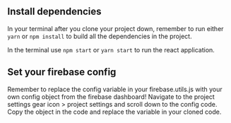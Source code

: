 ## Install dependencies

In your terminal after you clone your project down, remember to run either `yarn` or `npm install` to build all the dependencies in the project.

In the terminal use `npm start` or `yarn start` to run the react application.

## Set your firebase config

Remember to replace the config variable in your firebase.utils.js with your own config object from the firebase dashboard! Navigate to the project settings gear icon > project settings and scroll down to the config code. Copy the object in the code and replace the variable in your cloned code.
